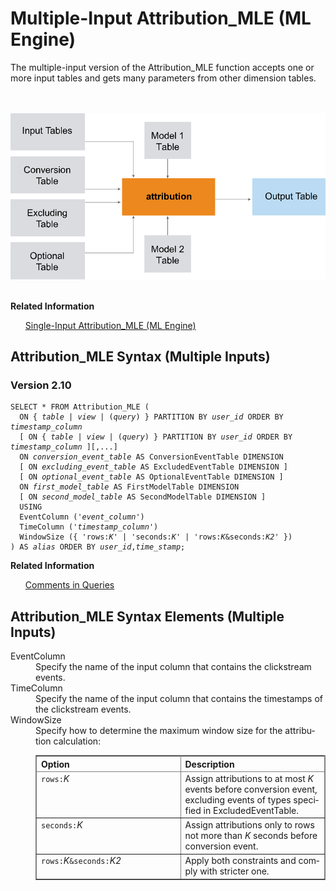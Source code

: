 <div class="nested0" aria-labelledby="ariaid-title1" topicindex="1" topicid="rbe1506030154959" id="rbe1506030154959"><h1 class="title topictitle1" id="ariaid-title1">Multiple-Input Attribution_MLE (ML Engine)</h1><div class="body conbody">
<p class="p">The multiple-input version of the Attribution_MLE function accepts one or more input tables and gets many parameters from other dimension tables.</p><div class="fig fignone" id="rbe1506030154959__fig_jlj_4rn_lw"><div class="caption"></div><br clear="none"></br><img class="image" id="rbe1506030154959__image_qlr_4rn_lw" src="ovh1466005081880.svg" alt="How the Machine Learning Enginemultiple-input Attribution_MLE function works"></img><br clear="none"></br></div></div><div class="related-links"><div class="linklistheader"><p></p><b>Related Information</b></div>
<ul class="linklist linklist relinfo"><div class="linklistmember"><a href="ppu1541526284885.md#ifq1507592820945">Single-Input Attribution_MLE (ML Engine)</a></div></ul></div><div class="topic reference nested1" aria-labelledby="ariaid-title2" topicindex="2" topicid="uqp1507592291489" xml:lang="en-us" lang="en-us" id="uqp1507592291489">
<h2 class="title topictitle2" id="ariaid-title2">Attribution_MLE Syntax (Multiple Inputs)</h2><div class="body refbody"><div class="section" id="uqp1507592291489__section_N1000E_N1000C_N10001">
<h3 class="title sectiontitle">Version <span>2.10</span></h3><pre class="pre codeblock" xml:space="preserve"><code>SELECT * FROM Attribution_MLE (
  <span>ON { <var class="keyword varname">table</var> | <var class="keyword varname">view</var> | (<var class="keyword varname">query</var>) }</span> PARTITION BY <var class="keyword varname">user_id</var> ORDER BY <var class="keyword varname">timestamp_column</var> 
  [ <span>ON { <var class="keyword varname">table</var> | <var class="keyword varname">view</var> | (<var class="keyword varname">query</var>) }</span> PARTITION BY <var class="keyword varname">user_id</var> ORDER BY <var class="keyword varname">timestamp_column</var> ][,...]
  ON <var class="keyword varname">conversion_event_table</var> AS ConversionEventTable DIMENSION
  [ ON <var class="keyword varname">excluding_event_table</var> AS ExcludedEventTable DIMENSION ]
  [ ON <var class="keyword varname">optional_event_table</var> AS OptionalEventTable DIMENSION ]
  ON <var class="keyword varname">first_model_table</var> AS FirstModelTable DIMENSION
  [ ON <var class="keyword varname">second_model_table</var> AS SecondModelTable DIMENSION ]
  USING
  EventColumn ('<var class="keyword varname">event_column</var>')
  TimeColumn ('<var class="keyword varname">timestamp_column</var>')
  WindowSize ({ 'rows:<var class="keyword varname">K</var>' | 'seconds:<var class="keyword varname">K</var>' | 'rows:<var class="keyword varname">K</var>&amp;seconds:<var class="keyword varname">K2</var>' })
) AS <var class="keyword varname">alias</var> ORDER BY <var class="keyword varname">user_id</var>,<var class="keyword varname">time_stamp</var>;</code></pre></div></div><div class="related-links"><div class="linklistheader"><p></p><b>Related Information</b></div>
<ul class="linklist linklist relinfo"><div class="linklistmember"><a href="eta1543514041091.md">Comments in Queries</a></div></ul></div></div><div class="topic reference nested1" aria-labelledby="ariaid-title3" topicindex="3" topicid="nwj1507592418107" xml:lang="en-us" lang="en-us" id="nwj1507592418107">
<h2 class="title topictitle2" id="ariaid-title3">Attribution_MLE Syntax Elements (Multiple Inputs)</h2><div class="body refbody"><div class="section" id="nwj1507592418107__section_N10011_N1000E_N10001"><dl class="dl parml"><dt class="dt pt dlterm">EventColumn</dt><dd class="dd pd">Specify the name of the input column that contains the clickstream events.</dd><dt class="dt pt dlterm">TimeColumn</dt><dd class="dd pd">Specify the name of the input column that contains the timestamps of the clickstream events.</dd><dt class="dt pt dlterm">WindowSize</dt><dd class="dd pd">Specify how to determine the maximum window size for the attribution calculation:
<div class="tablenoborder"><table cellpadding="4" cellspacing="0" summary="" id="nwj1507592418107__table_a4k_nyx_fdb" class="table" frame="border" border="1" rules="all"><div class="caption"></div><colgroup span="1"><col style="width:50%" span="1"></col><col style="width:50%" span="1"></col></colgroup><thead class="thead" style="text-align:left;"><tr class="row"><th class="entry cellrowborder" style="vertical-align:top;" id="d72766e203" rowspan="1" colspan="1">Option</th><th class="entry cellrowborder" style="vertical-align:top;" id="d72766e205" rowspan="1" colspan="1">Description</th></tr></thead><tbody class="tbody"><tr class="row"><td class="entry cellrowborder" style="vertical-align:top;" headers="d72766e203" rowspan="1" colspan="1"><code class="ph codeph">rows:</code><var class="keyword varname">K</var></td><td class="entry cellrowborder" style="vertical-align:top;" headers="d72766e205" rowspan="1" colspan="1">Assign attributions to at most <var class="keyword varname">K</var> events before conversion event, excluding events of types specified in ExcludedEventTable.</td></tr><tr class="row"><td class="entry cellrowborder" style="vertical-align:top;" headers="d72766e203" rowspan="1" colspan="1"><code class="ph codeph">seconds:</code><var class="keyword varname">K</var></td><td class="entry cellrowborder" style="vertical-align:top;" headers="d72766e205" rowspan="1" colspan="1">Assign attributions only to rows not more than <var class="keyword varname">K</var> seconds before conversion event.</td></tr><tr class="row"><td class="entry cellrowborder" style="vertical-align:top;" headers="d72766e203" rowspan="1" colspan="1"><code class="ph codeph">rows:</code><var class="keyword varname">K</var><code class="ph codeph">&amp;seconds:</code><var class="keyword varname">K2</var></td><td class="entry cellrowborder" style="vertical-align:top;" headers="d72766e205" rowspan="1" colspan="1">Apply both constraints and comply with stricter one.</td></tr></tbody></table></div></dd></dl></div></div></div></div>
